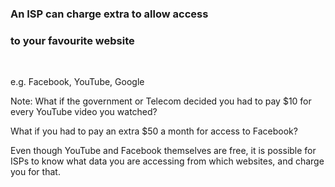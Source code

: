### An ISP can charge extra to allow access
### to your favourite website

<br>

e.g. Facebook, YouTube, Google

Note:
What if the government or Telecom decided you had to pay $10 for every YouTube video you watched?

What if you had to pay an extra $50 a month for access to Facebook?

Even though YouTube and Facebook themselves are free, it is possible for ISPs to know what data you are accessing from which websites, and charge you for that.